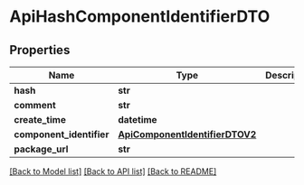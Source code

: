 # ApiHashComponentIdentifierDTO

## Properties
Name | Type | Description | Notes
------------ | ------------- | ------------- | -------------
**hash** | **str** |  | [optional] 
**comment** | **str** |  | [optional] 
**create_time** | **datetime** |  | [optional] 
**component_identifier** | [**ApiComponentIdentifierDTOV2**](ApiComponentIdentifierDTOV2.md) |  | [optional] 
**package_url** | **str** |  | [optional] 

[[Back to Model list]](../README.md#documentation-for-models) [[Back to API list]](../README.md#documentation-for-api-endpoints) [[Back to README]](../README.md)

